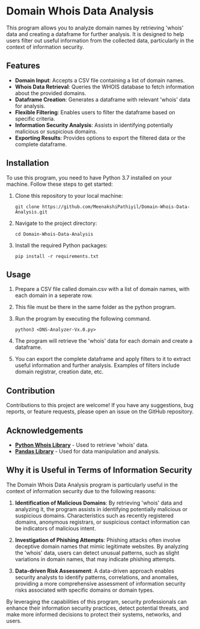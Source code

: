 # Domain Whois Data Analysis
This program allows you to analyze domain names by retrieving 'whois' data and creating a dataframe for further analysis. It is designed to help users filter out useful information from the collected data, particularly in the context of information security.

## Features
* **Domain Input**: Accepts a CSV file containing a list of domain names.
* **Whois Data Retrieval**: Queries the WHOIS database to fetch information about the provided domains.
* **Dataframe Creation**: Generates a dataframe with relevant 'whois' data for analysis.
* **Flexible Filtering**: Enables users to filter the dataframe based on specific criteria.
* **Information Security Analysis**: Assists in identifying potentially malicious or suspicious domains.
* **Exporting Results**: Provides options to export the filtered data or the complete dataframe.

## Installation
To use this program, you need to have Python 3.7 installed on your machine. Follow these steps to get started:

1. Clone this repository to your local machine:

   `git clone https://github.com/MeenakshiPathiyil/Domain-Whois-Data-Analysis.git`

2. Navigate to the project directory:

   `cd Domain-Whois-Data-Analysis`

3. Install the required Python packages:

   `pip install -r requirements.txt`

## Usage
1. Prepare a CSV file called domain.csv with a list of domain names, with each domain in a seperate row.
2. This file must be there in the same folder as the python program.
3. Run the program by executing the following command.

   `python3 <DNS-Analyzer-Vx.0.py>`

4. The program will retrieve the 'whois' data for each domain and create a dataframe.
5. You can export the complete dataframe and apply filters to it to extract useful information and further analysis. Examples of filters include domain registrar, creation date, etc.

## Contribution
Contributions to this project are welcome! If you have any suggestions, bug reports, or feature requests, please open an issue on the GitHub repository.

## Acknowledgements
* [**Python Whois Library**](https://pypi.org/project/python-whois/) - Used to retrieve 'whois' data.
* [**Pandas Library**](https://pandas.pydata.org/) - Used for data manipulation and analysis.

## Why it is Useful in Terms of Information Security
The Domain Whois Data Analysis program is particularly useful in the context of information security due to the following reasons:
1. **Identification of Malicious Domains**: By retrieving 'whois' data and analyzing it, the program assists in identifying potentially malicious or suspicious domains. Characteristics such as recently registered domains, anonymous registrars, or suspicious contact information can be indicators of malicious intent.

2. **Investigation of Phishing Attempts**: Phishing attacks often involve deceptive domain names that mimic legitimate websites. By analyzing the 'whois' data, users can detect unusual patterns, such as slight variations in domain names, that may indicate phishing attempts.

3. **Data-driven Risk Assessment**: A data-driven approach enables security analysts to identify patterns, correlations, and anomalies, providing a more comprehensive assessment of information security risks associated with specific domains or domain types.

By leveraging the capabilities of this program, security professionals can enhance their information security practices, detect potential threats, and make more informed decisions to protect their systems, networks, and users.


